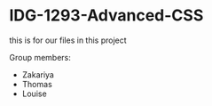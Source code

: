 # IDG-1293-Advanced-CSS
this is for our files in this project 



Group members: 
 * Zakariya
 * Thomas
 * Louise 